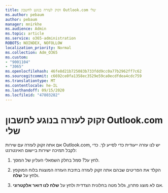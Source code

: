 ```yaml
---
title: זקוק לעזרה בנוגע לחשבון Outlook.com שלי
ms.author: pebaum
author: pebaum
manager: mnirkhe
ms.audience: Admin
ms.topic: article
ms.service: o365-administration
ROBOTS: NOINDEX, NOFOLLOW
localization_priority: Normal
ms.collection: Adm_O365
ms.custom:
- "9001104"
- "3065"
ms.openlocfilehash: 46fe8d21b725083b733fdd9cc0a77b2962ff7c62
ms.sourcegitcommit: c6692ce0fa1358ec3529e59ca0ecdfdea4cdc759
ms.translationtype: MT
ms.contentlocale: he-IL
ms.lasthandoff: 09/15/2020
ms.locfileid: "47803282"
---
```

# <a name="need-help-with-my-outlookcom-account"></a>זקוק לעזרה בנוגע לחשבון Outlook.com שלי

אם אתה זקוק לעזרה עם שירות Outlook.com, יש לנו עזרה ייעודית כדי לסייע לך. כדי לקבל תמיכה ישירות ביישום האינטרנט: 

1. לחץ על? סמל בחלק השמאלי העליון של המסך. 

2. הקלד את הפריטים שבהם אתה זקוק לעזרה בתיבת העזרה המוצגת בלוח המוקפץ ולחץ על **שלח**. 

3. אם לא מוצג פתרון, גלול מטה בחלונית הצדדית ולחץ על **שלח לנו דואר אלקטרוני**.
